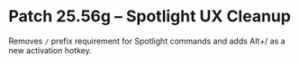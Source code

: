 # Patch 25.56g – Spotlight UX Cleanup

Removes `/` prefix requirement for Spotlight commands and adds Alt+/ as a new activation hotkey.
